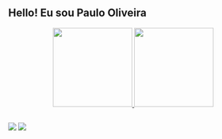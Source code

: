 ## Hello! Eu sou Paulo Oliveira

<div align="center">
  <a href="https://github.com/human00800">
  <img height="160em" src="https://github-readme-stats.vercel.app/api?username=human00800&show_icons=true&theme=radical&include_all_commits=true&count_private=true"/>
  <img height="160em" src="https://github-readme-stats.vercel.app/api/top-langs/?username=human00800&layout=compact&langs_count=7&theme=radical"/>

</div>



##

<div> 
 <a href = "mailto:junior.literasas@gmail.com"><img src="https://img.shields.io/badge/-Gmail-%23333?style=for-the-badge&logo=gmail&logoColor=white" target="_blank"></a>
  <a href="https://www.linkedin.com/in/human00800/" target="_blank"><img src="https://img.shields.io/badge/-LinkedIn-%230077B5?style=for-the-badge&logo=linkedin&logoColor=white" target="_blank"></a> 
 
 
 
</div>

